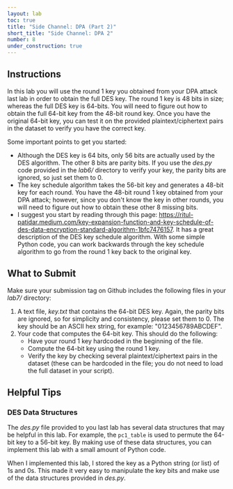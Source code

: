 ```yaml
---
layout: lab
toc: true
title: "Side Channel: DPA (Part 2)"
short_title: "Side Channel: DPA 2"
number: 8
under_construction: true
---
```


## Instructions

<!-- You will need to merge in the latest changes from the starter code repository before getting started.  Refer back to the [Lab Instructions]({% link _pages/lab_instructions.md %}) for how to do this. -->

In this lab you will use the round 1 key you obtained from your DPA attack last lab in order to obtain the full DES key.  The round 1 key is 48 bits in size; whereas the full DES key is 64-bits.  You will need to figure out how to obtain the full 64-bit key from the 48-bit round key.  Once you have the original 64-bit key, you can test it on the provided plaintext/ciphertext pairs in the dataset to verify you have the correct key.

Some important points to get you started:
* Although the DES key is 64 bits, only 56 bits are actually used by the DES algorithm.  The other 8 bits are parity bits.  If you use the *des.py* code provided in the *lab6/* directory to verify your key, the parity bits are ignored, so just set them to 0.
* The key schedule algorithm takes the 56-bit key and generates a 48-bit key for each round.  You have the 48-bit round 1 key obtained from your DPA attack; however, since you don't know the key in other rounds, you will need to figure out how to obtain these other 8 missing bits. 
* I suggest you start by reading through this page: <https://ritul-patidar.medium.com/key-expansion-function-and-key-schedule-of-des-data-encryption-standard-algorithm-1bfc7476157>.  It has a great description of the DES key schedule algorithm.  With some simple Python code, you can work backwards through the key schedule algorithm to go from the round 1 key back to the original key.


## What to Submit

Make sure your submission tag on Github includes the following files in your *lab7/* directory:
1. A text file, *key.txt* that contains the 64-bit DES key.  Again, the parity bits are ignored, so for simplicity and consistency, please set them to 0.  The key should be an ASCII hex string, for example: "0123456789ABCDEF".
1. Your code that computes the 64-bit key.  This should do the following:
    * Have your round 1 key hardcoded in the beginning of the file.
    * Compute the 64-bit key using the round 1 key.
    * Verify the key by checking several plaintext/ciphertext pairs in the dataset (these can be hardcoded in the file; you do not need to load the full dataset in your script).

## Helpful Tips

### DES Data Structures
The *des.py* file provided to you last lab has several data structures that may be helpful in this lab.  For example, the `pc1_table` is used to permute the 64-bit key to a 56-bit key.  By making use of these data structures, you can implement this lab with a small amount of Python code.

When I implemented this lab, I stored the key as a Python string (or list) of 1s and 0s.  This made it very easy to manipulate the key bits and make use of the data structures provided in *des.py*.
